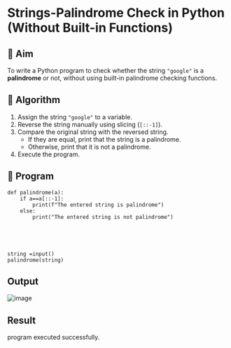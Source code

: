 # Strings-Palindrome Check in Python (Without Built-in Functions)

## 🎯 Aim
To write a Python program to check whether the string `"google"` is a **palindrome** or not, without using built-in palindrome checking functions.

## 🧠 Algorithm
1. Assign the string `"google"` to a variable.
2. Reverse the string manually using slicing (`[::-1]`).
3. Compare the original string with the reversed string.
   - If they are equal, print that the string is a palindrome.
   - Otherwise, print that it is not a palindrome.
4. Execute the program.

## 🧾 Program

```
def palindrome(a):
    if a==a[::-1]:
        print(f"The entered string is palindrome")
    else:
        print("The entered string is not palindrome")
        
  
    
        
        
string =input()
palindrome(string)
```

## Output
![image](https://github.com/user-attachments/assets/e501abc5-880f-4cf8-b08b-567c496ab29a)


## Result
program executed successfully.
